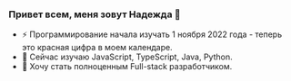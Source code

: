 ### Привет всем, меня зовут Надежда 👋

- ⚡ Программирование начала изучать 1 ноября 2022 года - теперь это красная цифра в моем календаре.
- 🌱 Сейчас изучаю JavaScript, TypeScript, Java, Python.
- 💬 Хочу стать полноценным Full-stack разработчиком.

<!--
**NadyaDor/NadyaDor** is a ✨ _special_ ✨ repository because its `README.md` (this file) appears on your GitHub profile.

Here are some ideas to get you started:

- 🔭 I’m currently working on ...
- 🌱 I’m currently learning ...
- 👯 I’m looking to collaborate on ...
- 🤔 I’m looking for help with ...
- 💬 Ask me about ...
- 📫 How to reach me: ...
- 😄 Pronouns: ...
- ⚡ Fun fact: ...
-->
